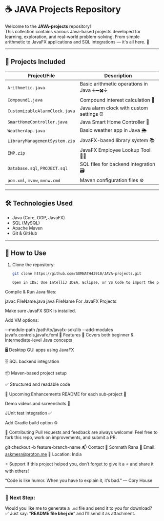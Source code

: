 # ☕ JAVA Projects Repository

Welcome to the **JAVA-projects** repository!  
This collection contains various Java-based projects developed for learning, exploration, and real-world problem-solving. From simple arithmetic to JavaFX applications and SQL integrations — it's all here. 🚀

---

## 📁 Projects Included

| Project/File                         | Description                             |
|-------------------------------------|-----------------------------------------|
| `Arithmetic.java`                   | Basic arithmetic operations in Java ➕➖✖️➗ |
| `Compound1.java`                    | Compound interest calculation 🧮         |
| `CustomizableAlarmClock.java`       | Java alarm clock with custom settings ⏰ |
| `SmartHomeController.java`          | Java Smart Home Controller 🏡           |
| `WeatherApp.java`                   | Basic weather app in Java 🌦️            |
| `LibraryManagementSystem.zip`       | JavaFX-based library system 📚          |
| `EMP.zip`                           | JavaFX Employee Lookup Tool 🧑‍💼         |
| `Database.sql`, `PROJECT.sql`       | SQL files for backend integration 🗃️     |
| `pom.xml`, `mvnw`, `mvnw.cmd`       | Maven configuration files ⚙️            |

---

## 🛠️ Technologies Used

- Java (Core, OOP, JavaFX)
- SQL (MySQL)
- Apache Maven
- Git & GitHub

---

## 📌 How to Use

1. Clone the repository:
   ```bash
   git clone https://github.com/SOMNATH43910/JAVA-projects.git

   Open in IDE: Use IntelliJ IDEA, Eclipse, or VS Code to import the project.

Compile & Run Java files:

javac FileName.java
java FileName
For JavaFX Projects:

Make sure JavaFX SDK is installed.

Add VM options:

--module-path /path/to/javafx-sdk/lib --add-modules javafx.controls,javafx.fxml
🚀 Features
🔢 Covers both beginner & intermediate-level Java concepts

🖥️ Desktop GUI apps using JavaFX

🗄️ SQL backend integration

📦 Maven-based project setup

✅ Structured and readable code

📅 Upcoming Enhancements
 README for each sub-project 📄

 Demo videos and screenshots 📸

 JUnit test integration ✅

 Add Gradle build option ⚙️

🤝 Contributing
Pull requests and feedback are always welcome!
Feel free to fork this repo, work on improvements, and submit a PR.

git checkout -b feature-branch-name
📬 Contact
👤 Somnath Rana
📧 Email: askmesr@proton.me 
📍 Location: India

⭐ Support
If this project helped you, don’t forget to give it a ⭐ and share it with others!

“Code is like humor. When you have to explain it, it’s bad.” — Cory House


---

### 🔧 Next Step:

Would you like me to generate a `.md` file and send it to you for download?  
✅ Just say: “**README file bhej de**” and I’ll send it as attachment.

